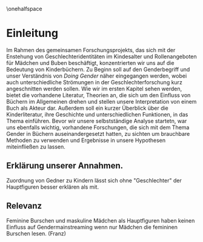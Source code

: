 \onehalfspace

Einleitung
==========

Im Rahmen des gemeinsamen Forschungsprojekts, das sich mit der Enstehung von Geschlechteridentitäten im Kindesalter und Rollenangeboten für Mädchen und Buben beschäftigt, konzentrierten wir uns auf die Bedeutung von Kinderbüchern.
Zu Beginn soll auf den Genderbegriff und unser Verständnis von *Doing Gender* näher eingegangen werden, wobei auch unterschiedliche Strömungen in der Geschlechterforschung kurz angeschnitten werden sollen. 
Wie wir im ersten Kapitel sehen werden, bietet die vorhandene Literatur, Theorien an, die sich um den Einfluss von Büchern im Allgemeinen drehen und stellen unsere Interpretation von einem Buch als Akteur dar. Außerdem soll ein kurzer Überblick über die Kinderliteratur, ihre Geschichte und unterschiedlichen Funktionen, in das Thema einführen. Bevor wir unsere selbstständige Analyse startetn, war uns ebenfalls wichtig, vorhandene Forschungen, die sich mit dem Thema Gender in Büchern auseinandergesetzt hatten, zu sichten um brauchbare Methoden zu verwenden und Ergebnisse in unsere Hypothesen miteinfließen zu lassen.

## Erklärung unserer Annahmen.

  Zuordnung von Gedner zu Kindern lässt sich ohne "Geschlechter" der Hauptfiguren besser erklären als mit.

## Relevanz

  Feminine Burschen und maskuline Mädchen als Hauptfiguren haben keinen Einfluss auf Gendermainstreaming wenn nur Mädchen die femininen Burschen lesen. (Franz)




